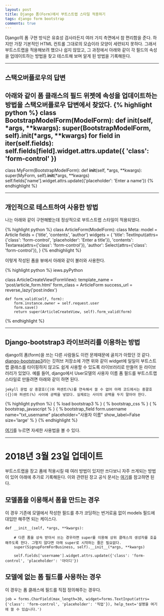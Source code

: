 ```yaml
--- 
layout: post
title: Django 폼(Form)에서 부트스트랩 스타일 적용하기
tags: django form bootstrap
comments: true
---
```

Django의 폼 구현 방식은 유효성 검사라든지 여러 가지 측면에서 참 편리함을 준다. 하지만 가장 기본적인 HTML 컨트롤 그대로의 모습이라 모양이 세련되지 못하다. 그래서 부트스트랩을 적용해보려 했으나 쉽지 않았고, 그 과정에서 아래와 같이 각 필드의 속성을 업데이트하는 방법을 찾고 테스트해 보며 알게 된 방법을 기록해둔다.

---

## 스택오버플로우의 답변

아래와 같이 폼 클래스의 필드 위젯에 속성을 업데이트하는 방법을 스택오버플로우 답변에서 찾았다.
{% highlight python %}
class BootstrapModelForm(ModelForm):
    def __init__(self, *args, **kwargs):
        super(BootstrapModelForm, self).__init__(*args, **kwargs)
        for field in iter(self.fields):
            self.fields[field].widget.attrs.update({
                'class': 'form-control'
            })
-----
class MyForm(BootstrapModelForm):
    def __init__(self, *args, **kwargs):
        super(MyForm, self).__init__(*args, **kwargs)
        self.fields['name'].widget.attrs.update({'placeholder': 'Enter a name'})
{% endhighlight %}

---

## 개인적으로 테스트하여 사용한 방법

나는 아래와 같이 구현해봤는데 정상적으로 부트스트랩 스타일이 적용되었다.

{% highlight python %}
class ArticleForm(ModelForm):
    class Meta:
        model = Article
        fields = ('title', 'contents', 'author')
        widgets = {
            'title': TextInput(attrs={'class': 'form-control', 'placeholder': 'Enter a title'}),
            'contents': Textarea(attrs={'class': 'form-control'}),
            'author': Select(attrs={'class': 'form-control'}),
        }
{% endhighlight %}

이렇게 작성된 폼을 뷰에서 아래와 같이 불러와 사용한다.

{% highlight python %}
iews.pyPython

class ArticleCreateView(FormView):
    template_name = 'post/article_form.html'
    form_class = ArticleForm
    success_url = reverse_lazy('post:index')

    def form_valid(self, form):
        form.instance.owner = self.request.user
        form.save()
        return super(ArticleCreateView, self).form_valid(form)
{% endhighlight %}

---

## Django-bootstrap3 라이브러리를 이용하는 방법

django의 폼(form)을 쓰는 다른 사람들도 이런 문제때문에 골치가 아팠던 것 같다. [django-bootstrap3](https://github.com/dyve/django-bootstrap3 "django-bootstrap3")라는 깃허브 저장소에 가면 위와 같이 widget에 일일이 부트스트랩 클래스를 타이핑하지 않고도 쉽게 사용할 수 있도록 라이브러리로 만들어 둔 라이브러리가 있었다. 예를 들어, django에서 User모델의 사용자 이름 폼 필드를 부트스트랩 스타일로 만들려면 아래와 같이 하면 된다.

`jekyll 문법 상 중괄호({)와 퍼센트(%)를 연속해서 쓸 수 없어 아래 코드에서는 중괄호({})와 퍼센트(%) 사이에 공백을 넣었다. 실제로는 사이의 공백을 두지 말아야 한다.`

{% highlight python %}
{ % load bootstrap3 % }
{ % bootstrap_css % }
{ % bootstrap_javascript % }
{ % bootstrap_field form.username name="txt_username" placeholder="사용자 이름" show_label=False size='large' % }
{% endhighlight %}

[여기](http://django-bootstrap3.readthedocs.io/ "여기")를 누르면 자세한 사용법을 볼 수 있다.
  
---
  
# 2018년 3월 23일 업데이트
부트스트랩을 장고 폼에 적용시킬 때 여러 방법이 있지만 쓰다보니 자주 쓰게되는 방법이 있어 아래에 추가로 기록해둔다. 이와 관련된 장고 공식 문서는 [여기](https://docs.djangoproject.com/en/2.0/ref/forms/widgets/#customizing-widget-instances)를 참고하면 된다.
  
## 모델폼을 이용해서 폼을 만드는 경우
이 경우 기존에 모델에서 작성한 필드를 추가 코딩하는 번거로움 없이 models 필드에 대입만 해주면 되는 케이스다.  
  
~~~
def __init__(self, *args, **kwargs):
    
    # 다른 폼을 상속 받아서 쓰는 경우라면 super를 이용해 상위 클래스의 생성자를 호출해주도록 한다. 그렇지 않다면 아래 super로 시작하는 줄은 필요없다.
    super(SignupFormForBusiness, self).__init__(*args, **kwargs) 

    self.fields['username'].widget.attrs.update({'class': 'form-control', 'placeholder': '아이디'})
~~~
  
## 모델에 없는 폼 필드를 사용하는 경우
이 경우는 폼 클래스에 필드를 직접 정의해주는 경우다.
  
~~~
job = forms.CharField(max_length=30, widget=forms.TextInput(attrs={'class': 'form-control', 'placeholder': '직업'}), help_text='설명을 여기에 쓸 수 있습니다.')
~~~

